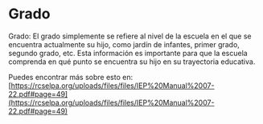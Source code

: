 # Grado
Grado: El grado simplemente se refiere al nivel de la escuela en el que se encuentra actualmente su hijo, como jardín de infantes, primer grado, segundo grado, etc. Esta información es importante para que la escuela comprenda en qué punto se encuentra su hijo en su trayectoria educativa.

Puedes encontrar más sobre esto en: [https://rcselpa.org/uploads/files/files/IEP%20Manual%2007-22.pdf#page=49](https://rcselpa.org/uploads/files/files/IEP%20Manual%2007-22.pdf#page=49)

